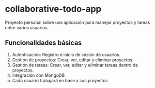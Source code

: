 # collaborative-todo-app
Proyecto personal sobre una aplicación para manejar proyectos y tareas entre varios usuarios.

## Funcionalidades básicas
1. Autenticación: Registro e inicio de sesión de usuarios.
2. Gestión de proyectos: Crear, ver, editar y eliminar proyectos.
3. Gestión de tareas: Crear, ver, editar y eliminar tareas dentro de proyectos.
4. Integración con MongoDB.
5. Cada usuario trabajará en base a sus proyectos


